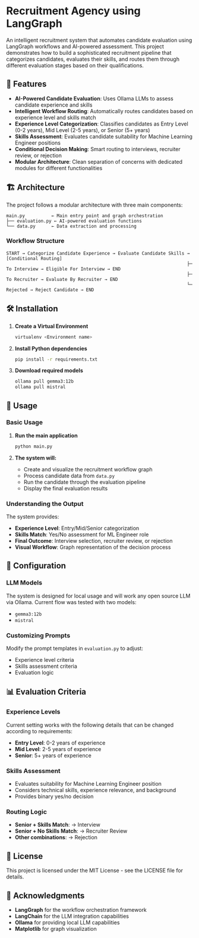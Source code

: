 # Recruitment Agency using LangGraph

An intelligent recruitment system that automates candidate evaluation using LangGraph workflows and AI-powered assessment. This project demonstrates how to build a sophisticated recruitment pipeline that categorizes candidates, evaluates their skills, and routes them through different evaluation stages based on their qualifications.

## 🚀 Features

- **AI-Powered Candidate Evaluation**: Uses Ollama LLMs to assess candidate experience and skills
- **Intelligent Workflow Routing**: Automatically routes candidates based on experience level and skills match
- **Experience Level Categorization**: Classifies candidates as Entry Level (0-2 years), Mid Level (2-5 years), or Senior (5+ years)
- **Skills Assessment**: Evaluates candidate suitability for Machine Learning Engineer positions
- **Conditional Decision Making**: Smart routing to interviews, recruiter review, or rejection
- **Modular Architecture**: Clean separation of concerns with dedicated modules for different functionalities

## 🏗️ Architecture

The project follows a modular architecture with three main components:

```
main.py          ← Main entry point and graph orchestration
├── evaluation.py ← AI-powered evaluation functions
└── data.py      ← Data extraction and processing
```

### Workflow Structure

```
START → Categorize Candidate Experience → Evaluate Candidate Skills → [Conditional Routing]
                                                                    ├─ To Interview → Eligible For Interview → END
                                                                    ├─ To Recruiter → Evaluate By Recruiter → END
                                                                    └─ Rejected → Reject Candidate → END
```


## 🛠️ Installation

1. **Create a Virtual Environment**
   ```bash
   virtualenv <Environment name>
   ```

2. **Install Python dependencies**
   ```bash
   pip install -r requirements.txt
   ```

3. **Download required models**
   ```bash
   ollama pull gemma3:12b
   ollama pull mistral
   ```

## 🚀 Usage

### Basic Usage

1. **Run the main application**
   ```bash
   python main.py
   ```

2. **The system will:**
   - Create and visualize the recruitment workflow graph
   - Process candidate data from `data.py`
   - Run the candidate through the evaluation pipeline
   - Display the final evaluation results


### Understanding the Output

The system provides:
- **Experience Level**: Entry/Mid/Senior categorization
- **Skills Match**: Yes/No assessment for ML Engineer role
- **Final Outcome**: Interview selection, recruiter review, or rejection
- **Visual Workflow**: Graph representation of the decision process

## 🔧 Configuration

### LLM Models

The system is designed for local usage and will work any open source LLM via Ollama.
Current flow was tested with two models:
- `gemma3:12b`
- `mistral`

### Customizing Prompts

Modify the prompt templates in `evaluation.py` to adjust:
- Experience level criteria
- Skills assessment criteria
- Evaluation logic

## 📊 Evaluation Criteria

### Experience Levels
Current setting works with the following details that can be changed according to requirements:
- **Entry Level**: 0-2 years of experience
- **Mid Level**: 2-5 years of experience
- **Senior**: 5+ years of experience


### Skills Assessment
- Evaluates suitability for Machine Learning Engineer position 
- Considers technical skills, experience relevance, and background
- Provides binary yes/no decision

### Routing Logic
- **Senior + Skills Match**: → Interview
- **Senior + No Skills Match**: → Recruiter Review
- **Other combinations**: → Rejection


## 📝 License

This project is licensed under the MIT License - see the LICENSE file for details.

## 🙏 Acknowledgments

- **LangGraph** for the workflow orchestration framework
- **LangChain** for the LLM integration capabilities
- **Ollama** for providing local LLM capabilities
- **Matplotlib** for graph visualization